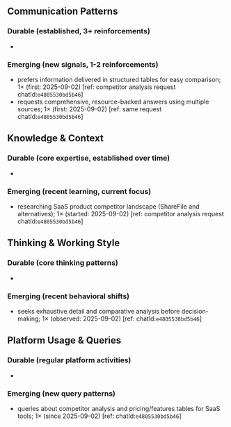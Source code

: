 ## Communication Patterns
### Durable (established, 3+ reinforcements)
- 

### Emerging (new signals, 1-2 reinforcements)
- prefers information delivered in structured tables for easy comparison; 1× (first: 2025-09-02) [ref: competitor analysis request chatId:`e4805530bd5b46`]
- requests comprehensive, resource-backed answers using multiple sources; 1× (first: 2025-09-02) [ref: same request chatId:`e4805530bd5b46`]

## Knowledge & Context
### Durable (core expertise, established over time)
-

### Emerging (recent learning, current focus)
- researching SaaS product competitor landscape (ShareFile and alternatives); 1× (started: 2025-09-02) [ref: competitor analysis request chatId:`e4805530bd5b46`]

## Thinking & Working Style
### Durable (core thinking patterns)
-

### Emerging (recent behavioral shifts)
- seeks exhaustive detail and comparative analysis before decision-making; 1× (observed: 2025-09-02) [ref: chatId:`e4805530bd5b46`]

## Platform Usage & Queries
### Durable (regular platform activities)
-

### Emerging (new query patterns)
- queries about competitor analysis and pricing/features tables for SaaS tools; 1× (since 2025-09-02) [ref: chatId:`e4805530bd5b46`]